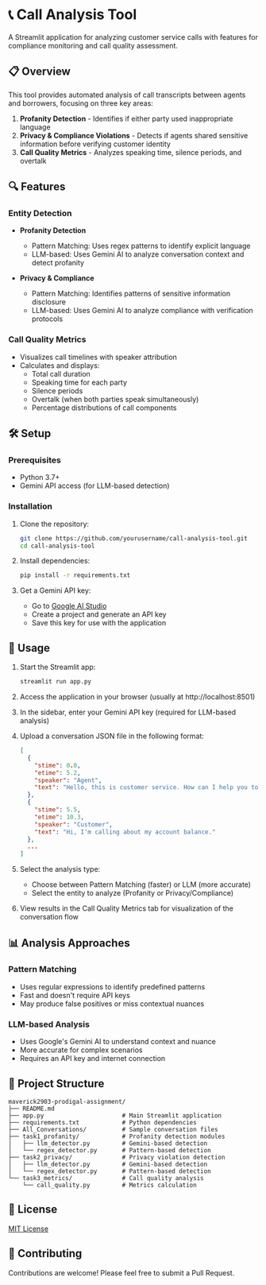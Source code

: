 # 📞 Call Analysis Tool

A Streamlit application for analyzing customer service calls with features for compliance monitoring and call quality assessment.

## 📋 Overview

This tool provides automated analysis of call transcripts between agents and borrowers, focusing on three key areas:

1. **Profanity Detection** - Identifies if either party used inappropriate language
2. **Privacy & Compliance Violations** - Detects if agents shared sensitive information before verifying customer identity
3. **Call Quality Metrics** - Analyzes speaking time, silence periods, and overtalk

## 🔍 Features

### Entity Detection
- **Profanity Detection**
  - Pattern Matching: Uses regex patterns to identify explicit language
  - LLM-based: Uses Gemini AI to analyze conversation context and detect profanity

- **Privacy & Compliance**
  - Pattern Matching: Identifies patterns of sensitive information disclosure
  - LLM-based: Uses Gemini AI to analyze compliance with verification protocols

### Call Quality Metrics
- Visualizes call timelines with speaker attribution
- Calculates and displays:
  - Total call duration
  - Speaking time for each party
  - Silence periods
  - Overtalk (when both parties speak simultaneously)
  - Percentage distributions of call components

## 🛠️ Setup

### Prerequisites
- Python 3.7+
- Gemini API access (for LLM-based detection)

### Installation

1. Clone the repository:
   ```bash
   git clone https://github.com/yourusername/call-analysis-tool.git
   cd call-analysis-tool
   ```

2. Install dependencies:
   ```bash
   pip install -r requirements.txt
   ```

3. Get a Gemini API key:
   - Go to [Google AI Studio](https://makersuite.google.com/)
   - Create a project and generate an API key
   - Save this key for use with the application

## 🚀 Usage

1. Start the Streamlit app:
   ```bash
   streamlit run app.py
   ```

2. Access the application in your browser (usually at http://localhost:8501)

3. In the sidebar, enter your Gemini API key (required for LLM-based analysis)

4. Upload a conversation JSON file in the following format:
   ```json
   [
     {
       "stime": 0.0,
       "etime": 5.2,
       "speaker": "Agent",
       "text": "Hello, this is customer service. How can I help you today?"
     },
     {
       "stime": 5.5,
       "etime": 10.3,
       "speaker": "Customer",
       "text": "Hi, I'm calling about my account balance."
     },
     ...
   ]
   ```

5. Select the analysis type:
   - Choose between Pattern Matching (faster) or LLM (more accurate)
   - Select the entity to analyze (Profanity or Privacy/Compliance)

6. View results in the Call Quality Metrics tab for visualization of the conversation flow

## 📊 Analysis Approaches

### Pattern Matching
- Uses regular expressions to identify predefined patterns
- Fast and doesn't require API keys
- May produce false positives or miss contextual nuances

### LLM-based Analysis
- Uses Google's Gemini AI to understand context and nuance
- More accurate for complex scenarios
- Requires an API key and internet connection

## 🧪 Project Structure

```
maverick2903-prodigal-assignment/
├── README.md
├── app.py                      # Main Streamlit application
├── requirements.txt            # Python dependencies
├── All_Conversations/          # Sample conversation files
├── task1_profanity/            # Profanity detection modules
│   ├── llm_detector.py         # Gemini-based detection
│   └── regex_detector.py       # Pattern-based detection
├── task2_privacy/              # Privacy violation detection
│   ├── llm_detector.py         # Gemini-based detection
│   └── regex_detector.py       # Pattern-based detection
└── task3_metrics/              # Call quality analysis
    └── call_quality.py         # Metrics calculation
```

## 📝 License

[MIT License](LICENSE)

## 🤝 Contributing

Contributions are welcome! Please feel free to submit a Pull Request.